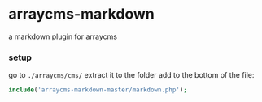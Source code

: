 # arraycms-markdown
a markdown plugin for arraycms
### setup
go to `./arraycms/cms/`
extract it to the folder
add to the bottom of the file:
```php
include('arraycms-markdown-master/markdown.php');
```

